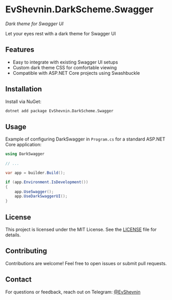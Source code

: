 # EvShevnin.DarkScheme.Swagger

*Dark theme for Swagger UI*

Let your eyes rest with a dark theme for Swagger UI

## Features

- Easy to integrate with existing Swagger UI setups
- Custom dark theme CSS for comfortable viewing
- Compatible with ASP.NET Core projects using Swashbuckle

## Installation

Install via NuGet:

```bash
dotnet add package EvShevnin.DarkScheme.Swagger
```

## Usage

Example of configuring DarkSwagger in `Program.cs` for a standard ASP.NET Core application:

```csharp
using DarkSwagger
    
// ...

var app = builder.Build();

if (app.Environment.IsDevelopment())
{
    app.UseSwagger();
    app.UseDarkSwaggerUI();
}
```

## License

This project is licensed under the MIT License. See the [LICENSE](https://licenses.nuget.org/MIT) file for details.

## Contributing

Contributions are welcome! Feel free to open issues or submit pull requests.

## Contact

For questions or feedback, reach out on Telegram: [@EvShevnin](https://t.me/ev_shevnin)